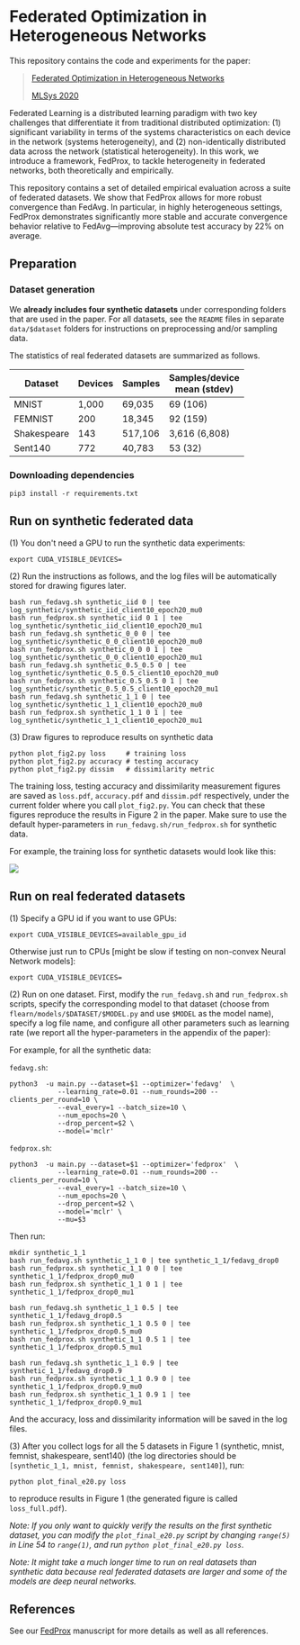 # Federated Optimization in Heterogeneous Networks

This repository contains the code and experiments for the paper:

> [Federated Optimization in Heterogeneous Networks](https://arxiv.org/abs/1812.06127)
>
> [MLSys 2020](https://mlsys.org/)

Federated Learning is a distributed learning paradigm with two key challenges that differentiate it from traditional distributed optimization: (1) significant variability in terms of the systems characteristics on each device in the network (systems heterogeneity), and (2) non-identically distributed data across the network (statistical heterogeneity). In this work, we introduce a framework, FedProx, to tackle heterogeneity in federated networks, both theoretically and empirically. 

This repository contains a set of detailed empirical evaluation across a suite of federated datasets. We show that FedProx allows for more robust convergence than FedAvg. In particular, in highly heterogeneous settings, FedProx demonstrates significantly more stable and accurate convergence behavior relative to FedAvg—improving absolute test accuracy by 22% on average.


## Preparation

### Dataset generation

We **already includes four synthetic datasets** under corresponding folders that are used in the paper. For all datasets, see the `README` files in separate `data/$dataset` folders for instructions on preprocessing and/or sampling data.

The statistics of real federated datasets are summarized as follows.

<center>

| Dataset       | Devices         | Samples|Samples/device <br> mean (stdev) |
| ------------- |-------------| -----| ---|
| MNIST      | 1,000 | 69,035 | 69 (106)| 
| FEMNIST     | 200      |   18,345 | 92 (159)|
| Shakespeare | 143    |    517,106 | 3,616 (6,808)|
| Sent140| 772      |    40,783 | 53 (32)|

</center>

### Downloading dependencies

```
pip3 install -r requirements.txt  
```

## Run on synthetic federated data 
(1) You don't need a GPU to run the synthetic data experiments:

```
export CUDA_VISIBLE_DEVICES=
```

(2) Run the instructions as follows, and the log files will be automatically stored for drawing figures later.


```
bash run_fedavg.sh synthetic_iid 0 | tee log_synthetic/synthetic_iid_client10_epoch20_mu0
bash run_fedprox.sh synthetic_iid 0 1 | tee log_synthetic/synthetic_iid_client10_epoch20_mu1
bash run_fedavg.sh synthetic_0_0 0 | tee log_synthetic/synthetic_0_0_client10_epoch20_mu0
bash run_fedprox.sh synthetic_0_0 0 1 | tee log_synthetic/synthetic_0_0_client10_epoch20_mu1
bash run_fedavg.sh synthetic_0.5_0.5 0 | tee log_synthetic/synthetic_0.5_0.5_client10_epoch20_mu0
bash run_fedprox.sh synthetic_0.5_0.5 0 1 | tee log_synthetic/synthetic_0.5_0.5_client10_epoch20_mu1
bash run_fedavg.sh synthetic_1_1 0 | tee log_synthetic/synthetic_1_1_client10_epoch20_mu0
bash run_fedprox.sh synthetic_1_1 0 1 | tee log_synthetic/synthetic_1_1_client10_epoch20_mu1
```

(3) Draw figures to reproduce results on synthetic data

```
python plot_fig2.py loss     # training loss
python plot_fig2.py accuracy # testing accuracy
python plot_fig2.py dissim   # dissimilarity metric

```


The training loss, testing accuracy and dissimilarity measurement figures are saved as `loss.pdf`, `accuracy.pdf` and `dissim.pdf` respectively, under the current folder where you call `plot_fig2.py`. You can check that these figures reproduce the results in Figure 2 in the paper. Make sure to use the default hyper-parameters in `run_fedavg.sh/run_fedprox.sh` for synthetic data. 

For example, the training loss for synthetic datasets would look like this:


![](https://user-images.githubusercontent.com/14993256/52826183-dbf06e80-308d-11e9-9e12-508c3c0a26bf.png)


## Run on real federated datasets
(1) Specify a GPU id if you want to use GPUs:

```
export CUDA_VISIBLE_DEVICES=available_gpu_id
```
Otherwise just run to CPUs [might be slow if testing on non-convex Neural Network models]:

```
export CUDA_VISIBLE_DEVICES=
```

(2) Run on one dataset. First, modify the `run_fedavg.sh` and `run_fedprox.sh` scripts, specify the corresponding model to that dataset (choose from `flearn/models/$DATASET/$MODEL.py` and use `$MODEL` as the model name), specify a log file name, and configure all other parameters such as learning rate (we report all the hyper-parameters in the appendix of the paper):


For example, for all the synthetic data:

`fedavg.sh`:

```
python3  -u main.py --dataset=$1 --optimizer='fedavg'  \
            --learning_rate=0.01 --num_rounds=200 --clients_per_round=10 \
            --eval_every=1 --batch_size=10 \
            --num_epochs=20 \
            --drop_percent=$2 \
            --model='mclr' 
```

`fedprox.sh`:

```
python3  -u main.py --dataset=$1 --optimizer='fedprox'  \
            --learning_rate=0.01 --num_rounds=200 --clients_per_round=10 \
            --eval_every=1 --batch_size=10 \
            --num_epochs=20 \
            --drop_percent=$2 \
            --model='mclr' \
            --mu=$3
```


Then run:

```
mkdir synthetic_1_1
bash run_fedavg.sh synthetic_1_1 0 | tee synthetic_1_1/fedavg_drop0
bash run_fedprox.sh synthetic_1_1 0 0 | tee synthetic_1_1/fedprox_drop0_mu0
bash run_fedprox.sh synthetic_1_1 0 1 | tee synthetic_1_1/fedprox_drop0_mu1

bash run_fedavg.sh synthetic_1_1 0.5 | tee synthetic_1_1/fedavg_drop0.5
bash run_fedprox.sh synthetic_1_1 0.5 0 | tee synthetic_1_1/fedprox_drop0.5_mu0
bash run_fedprox.sh synthetic_1_1 0.5 1 | tee synthetic_1_1/fedprox_drop0.5_mu1

bash run_fedavg.sh synthetic_1_1 0.9 | tee synthetic_1_1/fedavg_drop0.9
bash run_fedprox.sh synthetic_1_1 0.9 0 | tee synthetic_1_1/fedprox_drop0.9_mu0
bash run_fedprox.sh synthetic_1_1 0.9 1 | tee synthetic_1_1/fedprox_drop0.9_mu1
```

And the accuracy, loss and dissimilarity information will be saved in the log files.

(3) After you collect logs for all the 5 datasets in Figure 1 (synthetic, mnist, femnist, shakespeare, sent140) (the log directories should be `[synthetic_1_1, mnist, femnist, shakespeare, sent140]`), run:

```
python plot_final_e20.py loss
```
to reproduce results in Figure 1 (the generated figure is called `loss_full.pdf`).

*Note: If you only want to quickly verify the results on the first synthetic dataset, you can modify the `plot_final_e20.py` script by changing `range(5)` in Line 54 to `range(1)`, and run `python plot_final_e20.py loss`*.

*Note: It might take a much longer time to run on real datasets than synthetic data because real federated datasets are larger and some of the models are deep neural networks.*


## References
See our [FedProx](https://arxiv.org/abs/1812.06127)  manuscript for more details as well as all references.
